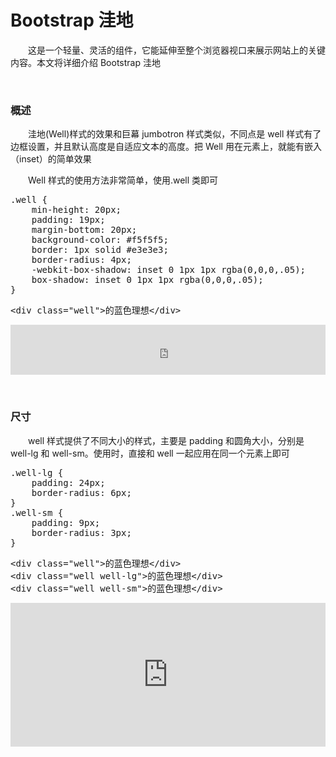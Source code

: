 # Bootstrap 洼地

&emsp;&emsp;这是一个轻量、灵活的组件，它能延伸至整个浏览器视口来展示网站上的关键内容。本文将详细介绍 Bootstrap 洼地

&nbsp;

### 概述

&emsp;&emsp;洼地(Well)样式的效果和巨幕 jumbotron 样式类似，不同点是 well 样式有了边框设置，并且默认高度是自适应文本的高度。把 Well 用在元素上，就能有嵌入（inset）的简单效果

&emsp;&emsp;Well 样式的使用方法非常简单，使用.well 类即可

<div>
<pre>.well {
    min-height: 20px;
    padding: 19px;
    margin-bottom: 20px;
    background-color: #f5f5f5;
    border: 1px solid #e3e3e3;
    border-radius: 4px;
    -webkit-box-shadow: inset 0 1px 1px rgba(0,0,0,.05);
    box-shadow: inset 0 1px 1px rgba(0,0,0,.05);
}</pre>
</div>
<div>
<pre>&lt;div class="well"&gt;的蓝色理想&lt;/div&gt;</pre>
</div>

<iframe style="width: 100%; height: 80px;" src="https://demo.xiaohuochai.site/bootstrap/well/w1.html" frameborder="0" width="320" height="240"></iframe>

&nbsp;

### 尺寸

&emsp;&emsp;well 样式提供了不同大小的样式，主要是 padding 和圆角大小，分别是 well-lg 和 well-sm。使用时，直接和 well 一起应用在同一个元素上即可

<div>
<pre>.well-lg {
    padding: 24px;
    border-radius: 6px;
}
.well-sm {
    padding: 9px;
    border-radius: 3px;
}</pre>
</div>
<div>
<pre>&lt;div class="well"&gt;的蓝色理想&lt;/div&gt;
&lt;div class="well well-lg"&gt;的蓝色理想&lt;/div&gt;
&lt;div class="well well-sm"&gt;的蓝色理想&lt;/div&gt;</pre>
</div>

<iframe style="width: 100%; height: 230px;" src="https://demo.xiaohuochai.site/bootstrap/well/w2.html" frameborder="0" width="320" height="240"></iframe>
